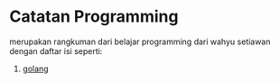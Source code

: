# Catatan Programming

merupakan rangkuman dari belajar programming dari wahyu setiawan dengan daftar isi seperti:

1. [golang](https://github.com/WahyuSetiawan/catatan_programming/blob/main/golang/catatan.md)
